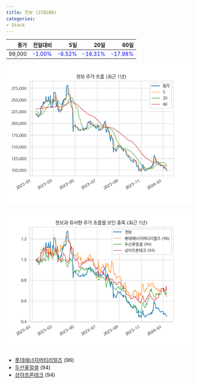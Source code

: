 ```yaml
---
title: 천보 (278280)
categories:
- Stock
---
```


|종가|전일대비|5일|20일|60일|
|---:|-------:|--:|---:|---:|
|99,000|<span style="color: blue">-1.00%</span>|<span style="color: blue">-6.52%</span>|<span style="color: blue">-16.31%</span>|<span style="color: blue">-17.98%</span>|


<!-- more -->

![278280](/assets/images/stock/278280.png)

![278280](/assets/images/stock/278280_sim.png)

- [롯데에너지머티리얼즈](/020150/) (96)
- [두산퓨얼셀](/336260/) (94)
- [상아프론테크](//089980/) (94)